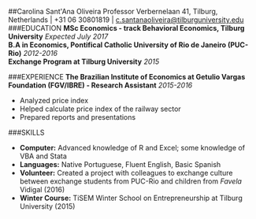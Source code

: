 ##Carolina Sant'Ana Oliveira
Professor Verbernelaan 41, Tilburg, Netherlands | +31 06 30801819 | c.santanaoliveira@tilburguniversity.edu
###EDUCATION
**MSc Economics - track Behavioral Economics, Tilburg University** *Expected July 2017*										
**B.A in Economics, Pontifical Catholic University of Rio de Janeiro (PUC-Rio)** *2012-2016*                
**Exchange Program at Tilburg University** *2015*

###EXPERIENCE
**The Brazilian Institute of Economics at Getulio Vargas Foundation (FGV/IBRE) - Research Assistant** *2015-2016*
- Analyzed price index
- Helped calculate price index of the railway sector
- Prepared reports and presentations

###SKILLS
- **Computer:** Advanced knowledge of R and Excel; some knowledge of VBA and Stata
- **Languages:** Native Portuguese, Fluent English, Basic Spanish
- **Volunteer:** Created a project with colleagues to exchange culture between exchange students from PUC-Rio and children from *Favela* Vidigal (2016) 
- **Winter Course:** TiSEM Winter School on Entrepreneurship at Tilburg University (2015)
